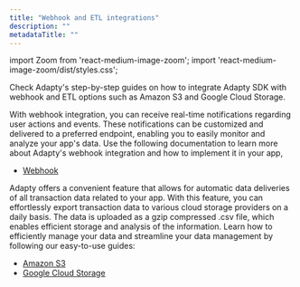 ```yaml
---
title: "Webhook and ETL integrations"
description: ""
metadataTitle: ""
---
```


import Zoom from 'react-medium-image-zoom';
import 'react-medium-image-zoom/dist/styles.css';

Check Adapty's step-by-step guides on how to integrate Adapty SDK with webhook and ETL options such as Amazon S3 and Google Cloud Storage. 

With webhook integration, you can receive real-time notifications regarding user actions and events. These notifications can be customized and delivered to a preferred endpoint, enabling you to easily monitor and analyze your app's data. Use the following documentation to learn more about Adapty's webhook integration and how to implement it in your app,

- [Webhook](webhook)

Adapty offers a convenient feature that allows for automatic data deliveries of all transaction data related to your app. With this feature, you can effortlessly export transaction data to various cloud storage providers on a daily basis. The data is uploaded as a gzip compressed .csv file, which enables efficient storage and analysis of the information. Learn how to efficiently manage your data and streamline your data management by following our easy-to-use guides:

- [Amazon S3](s3-exports)
- [Google Cloud Storage](google-cloud-storage)